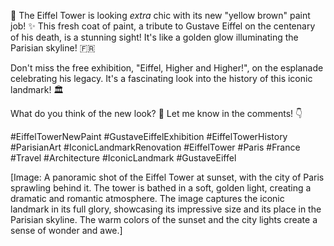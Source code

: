 🗼 The Eiffel Tower is looking *extra* chic with its new "yellow brown" paint job! ✨  This fresh coat of paint, a tribute to Gustave Eiffel on the centenary of his death, is a stunning sight!  It's like a golden glow illuminating the Parisian skyline! 🇫🇷 

Don't miss the free exhibition, "Eiffel, Higher and Higher!", on the esplanade celebrating his legacy.  It's a fascinating look into the history of this iconic landmark! 🏛️ 

What do you think of the new look? 🤔 Let me know in the comments! 👇

#EiffelTowerNewPaint #GustaveEiffelExhibition #EiffelTowerHistory #ParisianArt #IconicLandmarkRenovation #EiffelTower #Paris #France #Travel #Architecture #IconicLandmark #GustaveEiffel 

[Image: A panoramic shot of the Eiffel Tower at sunset, with the city of Paris sprawling behind it. The tower is bathed in a soft, golden light, creating a dramatic and romantic atmosphere. The image captures the iconic landmark in its full glory, showcasing its impressive size and its place in the Parisian skyline. The warm colors of the sunset and the city lights create a sense of wonder and awe.]